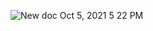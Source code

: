 ![New doc Oct 5, 2021 5 22 PM](https://user-images.githubusercontent.com/87923556/136024141-e151a941-e2de-429a-92cb-4d6d4a6c6ba2.jpg)
